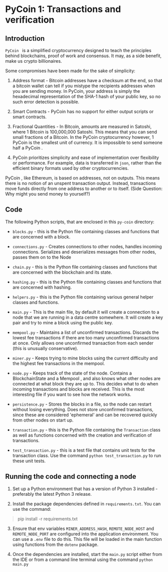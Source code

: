 # PyCoin 1: Transactions and verification

## Introduction

`PyCoin ` is a simplified cryptocurrency designed to teach the principles behind blockchains, proof of work and
consensus. It may, as a side benefit, make us crypto billionaires.

Some compromises have been made for the sake of simplicity:

1. Address format - Bitcoin addresses have a checksum at the end, so that a bitcoin wallet can  tell if you mistype 
   the recipients addresses when you are sending money. In PyCoin, your address is simply the hexadecimal 
   representation of the SHA-1 hash of your public key, so no such error detection is possible.
   
2. Smart Contracts - PyCoin has no support for either output scripts or smart contracts. 

3. Fractional Quantities - In Bitcoin, amounts are measured in Satoshi, where 1 Bitcoin is 100,000,000 Satoshi. 
   This means that you can send small fractions of a Bitcoin. In the PyCoin cryptocurrency however, 1 PyCoin is 
   the smallest unit of currency. It is impossible to send someone half a PyCoin .

4. PyCoin prioritizes simplicity and ease of implementation over flexibility or performance. For example, data is 
   transferred in `json`, rather than the efficient binary formats used by other cryptocurrencies.

PyCoin , like Ethereum, is based on addresses, not on outputs. This means there is no notion of
an unspent transaction output. Instead, transactions move funds directly from one address to
another or to itself. (Side Question: Why might you send money to yourself?)

## Code
The following Python scripts, that are enclosed in this `py-coin` directory:

- `blocks.py` - this is the Python file containing classes and functions that are concerned with a block.

- `connections.py` - Creates connections to other nodes, handles incoming connections.
  Serializes and deserializes messages from other nodes, passes them on to the Node
  
- `chain.py` - this is the Python file containing classes and functions that are concerned with the blockchain and
  its state.
  
- `hashing.py` - this is the Python file containing classes and functions that are concerned with hashing.

- `helpers.py` - this is the Python file containing various general helper classes and functions.

- `main.py` - This is the main file, by default it will create a connection to a node that we are running in a 
  data centre somewhere. It will create a key pair and try to mine a block using the public key.
  
- `mempool.py` - Maintains a list of unconfirmed transactions. Discards the lowest fee transactions if there are too 
  many unconfirmed transactions at once. Only allows one unconfirmed transaction from each sender (this is unusually 
  conservative).

- `miner.py` - Keeps trying to mine blocks using the current difficulty and the highest fee transactions in the mempool.

- `node.py` - Keeps track of the state of the node. Contains a BlockchainState and a Mempool , and also knows what other
  nodes are connected at what block they are up to. This decides what to do when incoming transactions and blocks are 
  received. This is the most interesting file if you want to see how the network works.

- `persistence.py` - Stores the blocks in a file, so the node can restart without losing everything. Does not store 
  unconfirmed transactions, since these are considered 'ephemeral' and can be recovered quickly from other nodes on 
  start up.

- `transaction.py` - this is the Python file containing the `Transaction` class as well as functions concerned with the
  creation and verification of transactions.

- `test_transaction.py` - this is a test file that contains unit tests for the transaction class.
  Use the command `python test_transaction.py` to run these unit tests.
  
## Running the code and connecting a node
1. Set up a Python environment that has a version of Python 3 installed - preferably the latest Python 3 release.
   
2. Install the package dependencies defined in `requirements.txt`. You can use the command:
> pip install -r requirements.txt

3. Ensure that env variables `MINER_ADDRESS_HASH`, `REMOTE_NODE_HOST` and `REMOTE_NODE_PORT` are configured into the
application environment. You can use a `.env` file to do this. This file will be loaded in the main function using 
functions from the `dotenv` package.

4. Once the dependencies are installed, start the `main.py` script either from the IDE or from a command line terminal
using the command `python main.py`
